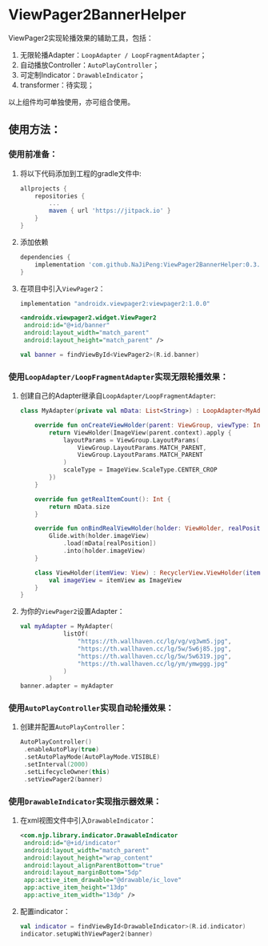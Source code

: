 # ViewPager2BannerHelper
ViewPager2实现轮播效果的辅助工具，包括：

1. 无限轮播Adapter：`LoopAdapter / LoopFragmentAdapter`；
2. 自动播放Controller：`AutoPlayController`；
3. 可定制Indicator：`DrawableIndicator`；
4. transformer：待实现；

以上组件均可单独使用，亦可组合使用。

## 使用方法：

### 使用前准备：

1. 将以下代码添加到工程的gradle文件中:

   ```groovy
   allprojects {
       repositories {
           ...
           maven { url 'https://jitpack.io' }
       }
   }
   ```

2. 添加依赖

   ```groovy
   dependencies {
       implementation 'com.github.NaJiPeng:ViewPager2BannerHelper:0.3.0'
   }
   ```

3. 在项目中引入`ViewPager2`：

   ```groovy
   implementation "androidx.viewpager2:viewpager2:1.0.0"
   ```

   ```xml
   <androidx.viewpager2.widget.ViewPager2
   	android:id="@+id/banner"
   	android:layout_width="match_parent"
   	android:layout_height="match_parent" />
   ```

   ```kotlin
   val banner = findViewById<ViewPager2>(R.id.banner)
   ```

### 使用`LoopAdapter/LoopFragmentAdapter`实现无限轮播效果：

1. 创建自己的Adapter继承自`LoopAdapter/LoopFragmentAdapter`:

   ```kotlin
   class MyAdapter(private val mData: List<String>) : LoopAdapter<MyAdapter.ViewHolder>() {
   
       override fun onCreateViewHolder(parent: ViewGroup, viewType: Int): ViewHolder {
           return ViewHolder(ImageView(parent.context).apply {
               layoutParams = ViewGroup.LayoutParams(
                   ViewGroup.LayoutParams.MATCH_PARENT,
                   ViewGroup.LayoutParams.MATCH_PARENT
               )
               scaleType = ImageView.ScaleType.CENTER_CROP
           })
       }
   
       override fun getRealItemCount(): Int {
           return mData.size
       }
   
       override fun onBindRealViewHolder(holder: ViewHolder, realPosition: Int) {
           Glide.with(holder.imageView)
               .load(mData[realPosition])
               .into(holder.imageView)
       }
   
       class ViewHolder(itemView: View) : RecyclerView.ViewHolder(itemView) {
           val imageView = itemView as ImageView
       }
   }
   ```

2. 为你的`ViewPager2`设置Adapter：

   ```kotlin
   val myAdapter = MyAdapter(
               listOf(
                   "https://th.wallhaven.cc/lg/vg/vg3wm5.jpg",
                   "https://th.wallhaven.cc/lg/5w/5w6j85.jpg",
                   "https://th.wallhaven.cc/lg/5w/5w6319.jpg",
                   "https://th.wallhaven.cc/lg/ym/ymwggg.jpg"
               )
           )
   banner.adapter = myAdapter
   ```

### 使用`AutoPlayController`实现自动轮播效果：

1. 创建并配置`AutoPlayController`：

   ```kotlin
   AutoPlayController()
   	.enableAutoPlay(true)
   	.setAutoPlayMode(AutoPlayMode.VISIBLE)
   	.setInterval(2000)
   	.setLifecycleOwner(this)
   	.setViewPager2(banner)
   ```

### 使用`DrawableIndicator`实现指示器效果：

1. 在xml视图文件中引入`DrawableIndicator`：

   ```xml
   <com.njp.library.indicator.DrawableIndicator
   	android:id="@+id/indicator"
   	android:layout_width="match_parent"
   	android:layout_height="wrap_content"
   	android:layout_alignParentBottom="true"
   	android:layout_marginBottom="5dp"
   	app:active_item_drawable="@drawable/ic_love"
   	app:active_item_height="13dp"
   	app:active_item_width="13dp" />
   ```

2. 配置indicator：

   ```kotlin
   val indicator = findViewById<DrawableIndicator>(R.id.indicator)
   indicator.setupWithViewPager2(banner)
   ```

